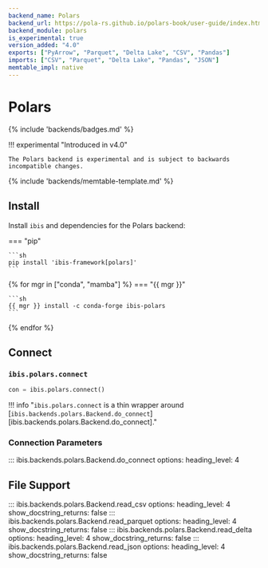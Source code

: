 ```yaml
---
backend_name: Polars
backend_url: https://pola-rs.github.io/polars-book/user-guide/index.html
backend_module: polars
is_experimental: true
version_added: "4.0"
exports: ["PyArrow", "Parquet", "Delta Lake", "CSV", "Pandas"]
imports: ["CSV", "Parquet", "Delta Lake", "Pandas", "JSON"]
memtable_impl: native
---
```


# Polars

{% include 'backends/badges.md' %}

!!! experimental "Introduced in v4.0"

    The Polars backend is experimental and is subject to backwards incompatible changes.

{% include 'backends/memtable-template.md' %}

## Install

Install `ibis` and dependencies for the Polars backend:

=== "pip"

    ```sh
    pip install 'ibis-framework[polars]'
    ```

{% for mgr in ["conda", "mamba"] %}
=== "{{ mgr }}"

    ```sh
    {{ mgr }} install -c conda-forge ibis-polars
    ```

{% endfor %}

## Connect

### `ibis.polars.connect`

```python
con = ibis.polars.connect()
```

<!-- prettier-ignore-start -->
!!! info "`ibis.polars.connect` is a thin wrapper around [`ibis.backends.polars.Backend.do_connect`][ibis.backends.polars.Backend.do_connect]."
<!-- prettier-ignore-end -->

### Connection Parameters

<!-- prettier-ignore-start -->
::: ibis.backends.polars.Backend.do_connect
    options:
      heading_level: 4
<!-- prettier-ignore-end -->

## File Support

<!-- prettier-ignore-start -->
::: ibis.backends.polars.Backend.read_csv
    options:
      heading_level: 4
      show_docstring_returns: false
::: ibis.backends.polars.Backend.read_parquet
    options:
      heading_level: 4
      show_docstring_returns: false
::: ibis.backends.polars.Backend.read_delta
    options:
      heading_level: 4
      show_docstring_returns: false
::: ibis.backends.polars.Backend.read_json
    options:
      heading_level: 4
      show_docstring_returns: false
<!-- prettier-ignore-end -->
